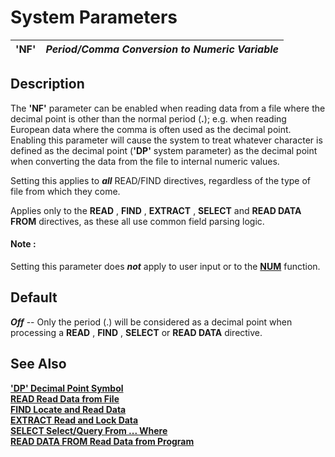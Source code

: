 # System Parameters

**'NF'** |  **_Period/Comma Conversion to Numeric Variable_**  
---|---  
  
## Description

The **'NF'** parameter can be enabled when reading data from a file where the decimal point is other than the normal period (**.**); e.g. when reading European data where the comma is often used as the decimal point. Enabling this parameter will cause the system to treat whatever character is defined as the decimal point (**'DP'** system parameter) as the decimal point when converting the data from the file to internal numeric values.

Setting this applies to **_all_** READ/FIND directives, regardless of the type of file from which they come.

Applies only to the **READ** , **FIND** , **EXTRACT** , **SELECT** and **READ DATA FROM** directives, as these all use common field parsing logic.

#### **Note** :  
Setting this parameter does **_not_** apply to user input or to the **[NUM](../functions/num.md)** function.

## Default

**_Off_** \-- Only the period (.) will be considered as a decimal point when processing a **READ** , **FIND** , **SELECT** or **READ DATA** directive.

## See Also

**['DP' Decimal Point Symbol](dp.md)  
[READ Read Data from File](../directives/read.md)**  
**[FIND Locate and Read Data](../directives/find.md)**  
**[EXTRACT Read and Lock Data](../directives/extract.md)**  
**[SELECT Select/Query From ... Where](../directives/select.md)**  
**[READ DATA FROM Read Data from Program](../directives/read_data.htm#Mark8)**
